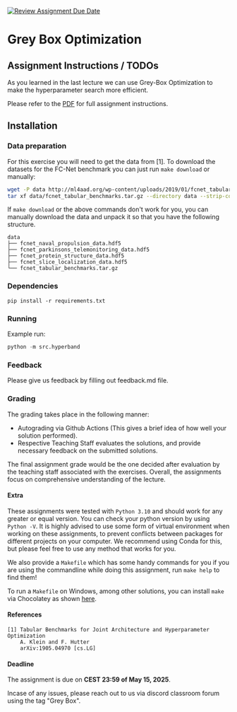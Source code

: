 [![Review Assignment Due Date](https://classroom.github.com/assets/deadline-readme-button-22041afd0340ce965d47ae6ef1cefeee28c7c493a6346c4f15d667ab976d596c.svg)](https://classroom.github.com/a/u_bn3D-w)
# Grey Box Optimization

## Assignment Instructions / TODOs

As you learned in the last lecture we can use Grey-Box Optimization to make the hyperparameter search more efficient.

Please refer to the [PDF](https://drive.google.com/file/d/1KLVeE9z2sy_Z4WoCPAdCdRbn3huN2B_e/view?usp=sharing) for full assignment instructions. 

## Installation

### Data preparation

For this exercise you will need to get the data from [1]. To download the datasets for the FC-Net benchmark you can just run `make download` or manually:

```bash
wget -P data http://ml4aad.org/wp-content/uploads/2019/01/fcnet_tabular_benchmarks.tar.gz
tar xf data/fcnet_tabular_benchmarks.tar.gz --directory data --strip-components=1
```

If `make download` or the above commands don't work for you, you can manually download the data and unpack it so that you have the following structure.

```
data
├── fcnet_naval_propulsion_data.hdf5
├── fcnet_parkinsons_telemonitoring_data.hdf5
├── fcnet_protein_structure_data.hdf5
├── fcnet_slice_localization_data.hdf5
└── fcnet_tabular_benchmarks.tar.gz
```

### Dependencies

`pip install -r requirements.txt`

### Running

Example run:
```python
python -m src.hyperband
```

### Feedback
Please give us feedback by filling out feedback.md file.

### Grading
The grading takes place in the following manner: 
- Autograding via Github Actions (This gives a brief idea of how well your solution performed).
- Respective Teaching Staff evaluates the solutions, and provide necessary feedback on the submitted solutions.

The final assignment grade would be the one decided after evaluation by the teaching staff associated with the exercises.
Overall, the assignments focus on comprehensive understanding of the lecture. 

#### Extra
These assignments were tested with `Python 3.10` and should work for any greater or equal version. You can check your python version by using `Python -V`.
It is highly advised to use some form of virtual environment when working on these assignments, to prevent conflicts between packages for different projects on your computer.
We recommend using Conda for this, but please feel free to use any method that works for you.

We also provide a `Makefile` which has some handy commands for you if you are using the commandline while doing this assignment, run `make help` to find them!

To run a `Makefile` on Windows, among other solutions, you can install `make` via Chocolatey as shown [here](https://chocolatey.org/install).


#### References

    [1] Tabular Benchmarks for Joint Architecture and Hyperparameter Optimization
        A. Klein and F. Hutter
        arXiv:1905.04970 [cs.LG]

#### Deadline
The assignment is due on **CEST 23:59 of May 15, 2025**.

Incase of any issues, please reach out to us via discord classroom forum using the tag "Grey Box".
